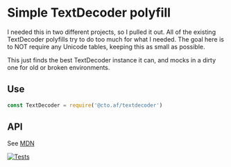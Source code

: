 # Simple TextDecoder polyfill

I needed this in two different projects, so I pulled it out.  All of the
existing TextDecoder polyfills try to do too much for what I needed.  The goal
here is to NOT require any Unicode tables, keeping this as small as possible.

This just finds the best TextDecoder instance it can, and mocks in a dirty one
for old or broken environments.

## Use

```js
const TextDecoder = require('@cto.af/textdecoder')
```

## API

See [MDN](https://developer.mozilla.org/en-US/docs/Web/API/TextDecoder)

[![Tests](https://github.com/hildjj/ctoaf-textdecoder/actions/workflows/node.js.yml/badge.svg)](https://github.com/hildjj/ctoaf-textdecoder/actions/workflows/node.js.yml)
